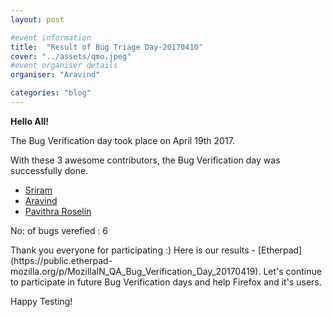 ```yaml
---
layout: post

#event information
title:  "Result of Bug Triage Day-20170410"
cover: "../assets/qmo.jpeg"
#event organiser details
organiser: "Aravind"

categories: "blog"
---
```


**Hello All!**

<p>The  Bug Verification day took place on April 19th 2017.</p>
<p>With these 3 awesome contributors, the Bug Verification day was successfully done.</p>

- [Sriram](https://twitter.com/imSriramB)
- [Aravind](https://twitter.com/Aravind007Arul)
- [Pavithra Roselin](https://twitter.com/RoselinPavithra)

<p>No: of bugs verefied : 6 </p>
Thank you everyone for participating :)
Here is our results - [Etherpad](https://public.etherpad-mozilla.org/p/MozillaIN_QA_Bug_Verification_Day_20170419). Let's continue to participate in future Bug Verification days and help Firefox and it's users.
<p>Happy Testing!</p>
